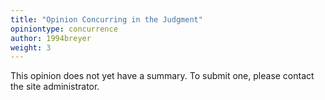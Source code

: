 ```yaml
---
title: "Opinion Concurring in the Judgment"
opiniontype: concurrence
author: 1994breyer
weight: 3
---
```

This opinion does not yet have a summary. To submit one, please contact the site administrator.